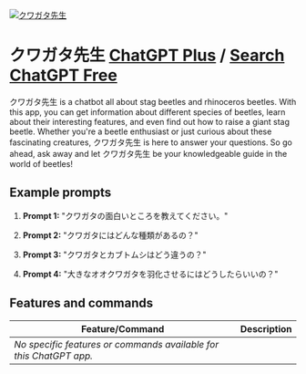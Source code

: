 
[![クワガタ先生](https://files.oaiusercontent.com/file-yBaTnlTvfdkV8AZiiMOyG1S7?se=2123-10-19T02%3A45%3A42Z&sp=r&sv=2021-08-06&sr=b&rscc=max-age%3D31536000%2C%20immutable&rscd=attachment%3B%20filename%3D0b85fe3e-a897-4ef7-90c6-138e0b3b3e3e.png&sig=h1FYNxUS%2ByoA5S8uCh3yh0H9LnYkjBuybRg8x0Qg6Jw%3D)](https://chat.openai.com/g/g-ZmOUd96o6-kuwagataxian-sheng)

# クワガタ先生 [ChatGPT Plus](https://chat.openai.com/g/g-ZmOUd96o6-kuwagataxian-sheng) / [Search ChatGPT Free](https://gptcall.net/index.html#/?search=%E3%82%AF%E3%83%AF%E3%82%AC%E3%82%BF%E5%85%88%E7%94%9F)

クワガタ先生 is a chatbot all about stag beetles and rhinoceros beetles. With this app, you can get information about different species of beetles, learn about their interesting features, and even find out how to raise a giant stag beetle. Whether you're a beetle enthusiast or just curious about these fascinating creatures, クワガタ先生 is here to answer your questions. So go ahead, ask away and let クワガタ先生 be your knowledgeable guide in the world of beetles!

## Example prompts

1. **Prompt 1:** "クワガタの面白いところを教えてください。"

2. **Prompt 2:** "クワガタにはどんな種類があるの？"

3. **Prompt 3:** "クワガタとカブトムシはどう違うの？"

4. **Prompt 4:** "大きなオオクワガタを羽化させるにはどうしたらいいの？"


## Features and commands

| Feature/Command | Description |
| --- | --- |
| *No specific features or commands available for this ChatGPT app.* |  |



